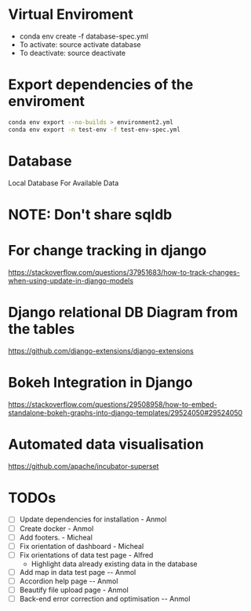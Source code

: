 # Virtual Enviroment

- conda env create -f database-spec.yml
- To activate: source activate database
- To deactivate: source deactivate


# Export dependencies of the enviroment

```bash
conda env export --no-builds > environment2.yml
conda env export -n test-env -f test-env-spec.yml
```



# Database
Local Database For Available Data

# NOTE: Don't share sqldb

# For change tracking in django
https://stackoverflow.com/questions/37951683/how-to-track-changes-when-using-update-in-django-models

# Django relational DB Diagram from the tables

https://github.com/django-extensions/django-extensions


# Bokeh Integration in Django
https://stackoverflow.com/questions/29508958/how-to-embed-standalone-bokeh-graphs-into-django-templates/29524050#29524050

# Automated data visualisation
https://github.com/apache/incubator-superset



# TODOs
- [ ] Update dependencies for installation - Anmol
- [ ] Create docker - Anmol
- [ ] Add footers. - Micheal
- [ ] Fix orientation of dashboard - Micheal
- [ ] Fix orientations of data test page -  Alfred
	- Highlight data already existing data in the database
- [ ] Add map in data test page -- Anmol
- [ ] Accordion help page -- Anmol
- [ ] Beautify file upload page - Anmol
- [ ] Back-end error correction and optimisation -- Anmol
